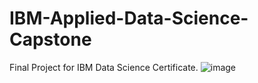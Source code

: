 # IBM-Applied-Data-Science-Capstone
Final Project for IBM Data Science Certificate.
![image](https://github.com/ddobrinic/IBM-Applied-Data-Science-Capstone/assets/28016367/2cf5d53c-9a04-423d-b541-5bec1d8136dc)

